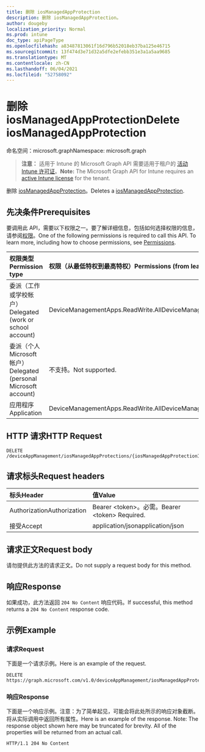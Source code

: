 ```yaml
---
title: 删除 iosManagedAppProtection
description: 删除 iosManagedAppProtection。
author: dougeby
localization_priority: Normal
ms.prod: intune
doc_type: apiPageType
ms.openlocfilehash: a83487813061f16d796b52018eb37ba125e46715
ms.sourcegitcommit: 13f474d3e71d32a5dfe2efebb351e3a1a5aa9685
ms.translationtype: MT
ms.contentlocale: zh-CN
ms.lasthandoff: 06/04/2021
ms.locfileid: "52758092"
---
```

# <a name="delete-iosmanagedappprotection"></a><span data-ttu-id="3fc9b-103">删除 iosManagedAppProtection</span><span class="sxs-lookup"><span data-stu-id="3fc9b-103">Delete iosManagedAppProtection</span></span>

<span data-ttu-id="3fc9b-104">命名空间：microsoft.graph</span><span class="sxs-lookup"><span data-stu-id="3fc9b-104">Namespace: microsoft.graph</span></span>

> <span data-ttu-id="3fc9b-105">**注意：** 适用于 Intune 的 Microsoft Graph API 需要适用于租户的 [活动 Intune 许可证](https://go.microsoft.com/fwlink/?linkid=839381)。</span><span class="sxs-lookup"><span data-stu-id="3fc9b-105">**Note:** The Microsoft Graph API for Intune requires an [active Intune license](https://go.microsoft.com/fwlink/?linkid=839381) for the tenant.</span></span>

<span data-ttu-id="3fc9b-106">删除 [iosManagedAppProtection](../resources/intune-mam-iosmanagedappprotection.md)。</span><span class="sxs-lookup"><span data-stu-id="3fc9b-106">Deletes a [iosManagedAppProtection](../resources/intune-mam-iosmanagedappprotection.md).</span></span>

## <a name="prerequisites"></a><span data-ttu-id="3fc9b-107">先决条件</span><span class="sxs-lookup"><span data-stu-id="3fc9b-107">Prerequisites</span></span>
<span data-ttu-id="3fc9b-p101">要调用此 API，需要以下权限之一。要了解详细信息，包括如何选择权限的信息，请参阅[权限](/graph/permissions-reference)。</span><span class="sxs-lookup"><span data-stu-id="3fc9b-p101">One of the following permissions is required to call this API. To learn more, including how to choose permissions, see [Permissions](/graph/permissions-reference).</span></span>

|<span data-ttu-id="3fc9b-110">权限类型</span><span class="sxs-lookup"><span data-stu-id="3fc9b-110">Permission type</span></span>|<span data-ttu-id="3fc9b-111">权限（从最低特权到最高特权）</span><span class="sxs-lookup"><span data-stu-id="3fc9b-111">Permissions (from least to most privileged)</span></span>|
|:---|:---|
|<span data-ttu-id="3fc9b-112">委派（工作或学校帐户）</span><span class="sxs-lookup"><span data-stu-id="3fc9b-112">Delegated (work or school account)</span></span>|<span data-ttu-id="3fc9b-113">DeviceManagementApps.ReadWrite.All</span><span class="sxs-lookup"><span data-stu-id="3fc9b-113">DeviceManagementApps.ReadWrite.All</span></span>|
|<span data-ttu-id="3fc9b-114">委派（个人 Microsoft 帐户）</span><span class="sxs-lookup"><span data-stu-id="3fc9b-114">Delegated (personal Microsoft account)</span></span>|<span data-ttu-id="3fc9b-115">不支持。</span><span class="sxs-lookup"><span data-stu-id="3fc9b-115">Not supported.</span></span>|
|<span data-ttu-id="3fc9b-116">应用程序</span><span class="sxs-lookup"><span data-stu-id="3fc9b-116">Application</span></span>|<span data-ttu-id="3fc9b-117">DeviceManagementApps.ReadWrite.All</span><span class="sxs-lookup"><span data-stu-id="3fc9b-117">DeviceManagementApps.ReadWrite.All</span></span>|

## <a name="http-request"></a><span data-ttu-id="3fc9b-118">HTTP 请求</span><span class="sxs-lookup"><span data-stu-id="3fc9b-118">HTTP Request</span></span>
<!-- {
  "blockType": "ignored"
}
-->
``` http
DELETE /deviceAppManagement/iosManagedAppProtections/{iosManagedAppProtectionId}
```

## <a name="request-headers"></a><span data-ttu-id="3fc9b-119">请求标头</span><span class="sxs-lookup"><span data-stu-id="3fc9b-119">Request headers</span></span>
|<span data-ttu-id="3fc9b-120">标头</span><span class="sxs-lookup"><span data-stu-id="3fc9b-120">Header</span></span>|<span data-ttu-id="3fc9b-121">值</span><span class="sxs-lookup"><span data-stu-id="3fc9b-121">Value</span></span>|
|:---|:---|
|<span data-ttu-id="3fc9b-122">Authorization</span><span class="sxs-lookup"><span data-stu-id="3fc9b-122">Authorization</span></span>|<span data-ttu-id="3fc9b-123">Bearer &lt;token&gt;。必需。</span><span class="sxs-lookup"><span data-stu-id="3fc9b-123">Bearer &lt;token&gt; Required.</span></span>|
|<span data-ttu-id="3fc9b-124">接受</span><span class="sxs-lookup"><span data-stu-id="3fc9b-124">Accept</span></span>|<span data-ttu-id="3fc9b-125">application/json</span><span class="sxs-lookup"><span data-stu-id="3fc9b-125">application/json</span></span>|

## <a name="request-body"></a><span data-ttu-id="3fc9b-126">请求正文</span><span class="sxs-lookup"><span data-stu-id="3fc9b-126">Request body</span></span>
<span data-ttu-id="3fc9b-127">请勿提供此方法的请求正文。</span><span class="sxs-lookup"><span data-stu-id="3fc9b-127">Do not supply a request body for this method.</span></span>

## <a name="response"></a><span data-ttu-id="3fc9b-128">响应</span><span class="sxs-lookup"><span data-stu-id="3fc9b-128">Response</span></span>
<span data-ttu-id="3fc9b-129">如果成功，此方法返回 `204 No Content` 响应代码。</span><span class="sxs-lookup"><span data-stu-id="3fc9b-129">If successful, this method returns a `204 No Content` response code.</span></span>

## <a name="example"></a><span data-ttu-id="3fc9b-130">示例</span><span class="sxs-lookup"><span data-stu-id="3fc9b-130">Example</span></span>

### <a name="request"></a><span data-ttu-id="3fc9b-131">请求</span><span class="sxs-lookup"><span data-stu-id="3fc9b-131">Request</span></span>
<span data-ttu-id="3fc9b-132">下面是一个请求示例。</span><span class="sxs-lookup"><span data-stu-id="3fc9b-132">Here is an example of the request.</span></span>
``` http
DELETE https://graph.microsoft.com/v1.0/deviceAppManagement/iosManagedAppProtections/{iosManagedAppProtectionId}
```

### <a name="response"></a><span data-ttu-id="3fc9b-133">响应</span><span class="sxs-lookup"><span data-stu-id="3fc9b-133">Response</span></span>
<span data-ttu-id="3fc9b-p102">下面是一个响应示例。注意：为了简单起见，可能会将此处所示的响应对象截断。将从实际调用中返回所有属性。</span><span class="sxs-lookup"><span data-stu-id="3fc9b-p102">Here is an example of the response. Note: The response object shown here may be truncated for brevity. All of the properties will be returned from an actual call.</span></span>
``` http
HTTP/1.1 204 No Content
```




